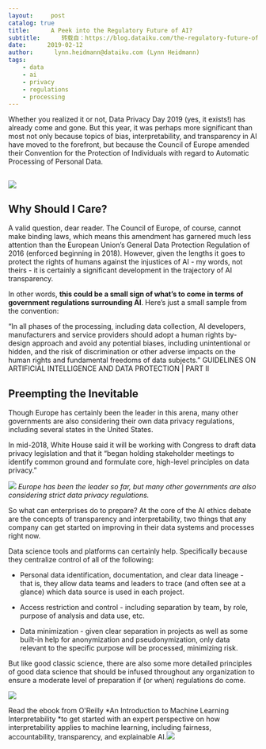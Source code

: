 ```yaml
---
layout:     post
catalog: true
title:      A Peek into the Regulatory Future of AI?
subtitle:      转载自：https://blog.dataiku.com/the-regulatory-future-of-artificial-intelligence
date:      2019-02-12
author:      lynn.heidmann@dataiku.com (Lynn Heidmann)
tags:
    - data
    - ai
    - privacy
    - regulations
    - processing
---
```


Whether you realized it or not, Data Privacy Day 2019 (yes, it exists!) has already come and gone. But this year, it was perhaps more significant than most not only because topics of bias, interpretability, and transparency in AI have moved to the forefront, but because the Council of Europe amended their Convention for the Protection of Individuals with regard to Automatic Processing of Personal Data.

## ![](https://blog.dataiku.com/hs-fs/hubfs/cameras-privacy.jpg?width=5760&name=cameras-privacy.jpg)


## Why Should I Care?

A valid question, dear reader. The Council of Europe, of course, cannot make binding laws, which means this amendment has garnered much less attention than the European Union’s General Data Protection Regulation of 2016 (enforced beginning in 2018). However, given the lengths it goes to protect the rights of humans against the injustices of AI - my words, not theirs - it is certainly a significant development in the trajectory of AI transparency.

In other words, **this could be a small sign of what’s to come in terms of government regulations surrounding AI**. Here’s just a small sample from the convention:

> 
“In all phases of the processing, including data collection, AI developers, manufacturers and service providers should adopt a human rights by-design approach and avoid any potential biases, including unintentional or hidden, and the risk of discrimination or other adverse impacts on the human rights and fundamental freedoms of data subjects.”
GUIDELINES ON ARTIFICIAL INTELLIGENCE AND DATA PROTECTION | PART II


## Preempting the Inevitable

Though Europe has certainly been the leader in this arena, many other governments are also considering their own data privacy regulations, including several states in the United States.

In mid-2018, White House said it will be working with Congress to draft data privacy legislation and that it “began holding stakeholder meetings to identify common ground and formulate core, high-level principles on data privacy.”

![](https://blog.dataiku.com/hs-fs/hubfs/data-better-idea.jpg?width=367&name=data-better-idea.jpg)
*Europe has been the leader so far, but many other governments are also considering strict data privacy regulations.*

So what can enterprises do to prepare? At the core of the AI ethics debate are the concepts of transparency and interpretability, two things that any company can get started on improving in their data systems and processes right now.

Data science tools and platforms can certainly help. Specifically because they centralize control of all of the following:

- Personal data identification, documentation, and clear data lineage - that is, they allow data teams and leaders to trace (and often see at a glance) which data source is used in each project.

- Access restriction and control - including separation by team, by role, purpose of analysis and data use, etc.

- Data minimization - given clear separation in projects as well as some built-in help for anonymization and pseudonymization, only data relevant to the specific purpose will be processed, minimizing risk.


But like good classic science, there are also some more detailed principles of good data science that should be infused throughout any organization to ensure a moderate level of preparation if (or when) regulations do come.

![](https://blog.dataiku.com/hs-fs/hubfs/O)


Read the ebook from O'Reilly *An Introduction to Machine Learning Interpretability *to get started with an expert perspective on how interpretability applies to machine learning, including fairness, accountability, transparency, and explainable AI.![](https://blog.dataiku.com/hs/cta/cta/default/2123903/092dbd6e-b1a5-497d-839a-1f2987232b58.png)

